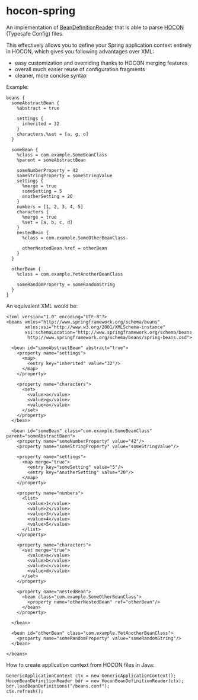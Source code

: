hocon-spring
============

An implementation of [BeanDefinitionReader](http://docs.spring.io/spring/docs/4.0.2.RELEASE/javadoc-api/org/springframework/beans/factory/support/BeanDefinitionReader.html)
that is able to parse [HOCON](https://github.com/typesafehub/config/blob/master/HOCON.md) (Typesafe Config) files.

This effectively allows you to define your Spring application context entirely in HOCON, which gives you following advantages over XML:

* easy customization and overriding thanks to HOCON merging features
* overall much easier reuse of configuration fragments
* cleaner, more concise syntax

Example:

    beans {
      someAbstractBean {
        %abstract = true
    
        settings {
          inherited = 32
        }
        characters.%set = [a, g, o]
      }
    
      someBean {
        %class = com.example.SomeBeanClass
        %parent = someAbstractBean
    
        someNumberProperty = 42
        someStringProperty = someStringValue
        settings {
          %merge = true
          someSetting = 5
          anotherSetting = 20
        }
        numbers = [1, 2, 3, 4, 5]
        characters {
          %merge = true
          %set = [a, b, c, d]
        }
        nestedBean {
          %class = com.example.SomeOtherBeanClass
    
          otherNestedBean.%ref = otherBean
        }
      }
    
      otherBean {
        %class = com.example.YetAnotherBeanClass
    
        someRandomProperty = someRandomString
      }
    }

An equivalent XML would be:

    <?xml version="1.0" encoding="UTF-8"?>
    <beans xmlns="http://www.springframework.org/schema/beans"
           xmlns:xsi="http://www.w3.org/2001/XMLSchema-instance"
           xsi:schemaLocation="http://www.springframework.org/schema/beans
            http://www.springframework.org/schema/beans/spring-beans.xsd">
    
      <bean id="someAbstractBean" abstract="true">
        <property name="settings">
          <map>
            <entry key="inherited" value="32"/>
          </map>
        </property>
    
        <property name="characters">
          <set>
            <value>a</value>
            <value>g</value>
            <value>o</value>
          </set>
        </property>
      </bean>
    
      <bean id="someBean" class="com.example.SomeBeanClass" parent="someAbstractBaen">
        <property name="someNumberProperty" value="42"/>
        <property name="someStringProperty" value="someStringValue"/>
    
        <property name="settings">
          <map merge="true">
            <entry key="someSetting" value="5"/>
            <entry key="anotherSetting" value="20"/>
          </map>
        </property>
    
        <property name="numbers">
          <list>
            <value>1</value>
            <value>2</value>
            <value>3</value>
            <value>4</value>
            <value>5</value>
          </list>
        </property>
    
        <property name="characters">
          <set merge="true">
            <value>a</value>
            <value>b</value>
            <value>c</value>
            <value>d</value>
          </set>
        </property>
    
        <property name="nestedBean">
          <bean class="com.example.SomeOtherBeanClass">
            <property name="otherNestedBean" ref="otherBean"/>
          </bean>
        </property>
    
      </bean>
    
      <bean id="otherBean" class="com.example.YetAnotherBeanClass">
        <property name="someRandomProperty" value="someRandomString"/>
      </bean>
    
    </beans>

How to create application context from HOCON files in Java:

    GenericApplicationContext ctx = new GenericApplicationContext();
    HoconBeanDefinitionReader bdr = new HoconBeanDefinitionReader(ctx);
    bdr.loadBeanDefinitions("/beans.conf");
    ctx.refresh();
